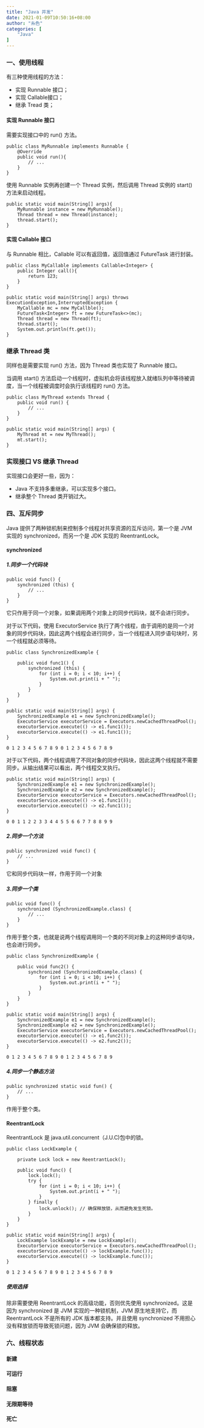 ```yaml
---
title: "Java 并发"
date: 2021-01-09T10:50:16+08:00
author: "糸色"
categories: [
    "Java"
]
---
```


### 一、使用线程
有三种使用线程的方法：
* 实现 Runnable 接口；
* 实现 Callable接口；
* 继承 Tread 类；

#### 实现 Runnable 接口
需要实现接口中的 run() 方法。
```
public class MyRunnable implements Runnable {
    @Override
    public void run(){
        // ...
    }
}
```
使用 Runnable 实例再创建一个 Thread 实例，然后调用 Thread 实例的 start() 方法来启动线程。
```
public static void main(String[] args){
    MyRunnable instance = new MyRunnable();
    Thread thread = new Thread(instance);
    thread.start();
}
```

#### 实现 Callable 接口
与 Runnable 相比，Callable 可以有返回值，返回值通过 FutureTask 进行封装。

```
public class MyCallable implements Callable<Integer> {
    public Integer call(){
        return 123;
    }
}
```
```
public static void main(String[] args) throws ExecutionException,InterruptedException {
    MyCallable mc = new MyCallble();
    FutureTask<Integer> ft = new FutureTask<>(mc);
    Thread thread = new Thread(ft);
    thread.start();
    System.out.println(ft.get());
}
```

### 继承 Thread 类
同样也是需要实现 run() 方法，因为 Thread 类也实现了 Runnable 接口。

当调用 start() 方法启动一个线程时，虚拟机会将该线程放入就绪队列中等待被调度，当一个线程被调度时会执行该线程的 run() 方法。

```
public class MyThread extends Thread {
    public void run() {
        // ...
    }
}
```
```
public static void main(String[] args) {
    MyThread mt = new MyThread();
    mt.start();
}
```

### 实现接口 VS 继承 Thread
实现接口会更好一些，因为：
* Java 不支持多重继承，可以实现多个接口。
* 继承整个 Thread 类开销过大。

### 四、互斥同步
Java 提供了两种锁机制来控制多个线程对共享资源的互斥访问，第一个是 JVM 实现的 synchronized，而另一个是 JDK 实现的 ReentrantLock。

#### synchronized
##### 1.同步一个代码块
```
public void func() {
    synchronized (this) {
        // ...
    }
}
```
它只作用于同一个对象，如果调用两个对象上的同步代码块，就不会进行同步。

对于以下代码，使用 ExecutorService 执行了两个线程，由于调用的是同一个对象的同步代码块，因此这两个线程会进行同步，当一个线程进入同步语句块时，另一个线程就必须等待。
```
public class SynchronizedExample {

    public void func1() {
        synchronized (this) {
            for (int i = 0; i < 10; i++) {
                System.out.print(i + " ");
            }
        }
    }
}
```
```
public static void main(String[] args) {
    SynchronizedExample e1 = new SynchronizedExample();
    ExecutorService executorService = Executors.newCachedThreadPool();
    executorService.execute(() -> e1.func1());
    executorService.execute(() -> e1.func1());
}
```
```
0 1 2 3 4 5 6 7 8 9 0 1 2 3 4 5 6 7 8 9
```

对于以下代码，两个线程调用了不同对象的同步代码块，因此这两个线程就不需要同步。从输出结果可以看出，两个线程交叉执行。
```
public static void main(String[] args) {
    SynchronizedExample e1 = new SynchronizedExample();
    SynchronizedExample e2 = new SynchronizedExample();
    ExecutorService executorService = Executors.newCachedThreadPool();
    executorService.execute(() -> e1.func1());
    executorService.execute(() -> e2.func1());
}
```
```
0 0 1 1 2 2 3 3 4 4 5 5 6 6 7 7 8 8 9 9
```

##### 2.同步一个方法
```
public synchronized void func() {
    // ...
}
```
它和同步代码块一样，作用于同一个对象

##### 3.同步一个类
```
public void func() {
    synchronized (SynchronizedExample.class) {
        // ...
    }
}
```
作用于整个类，也就是说两个线程调用同一个类的不同对象上的这种同步语句块，也会进行同步。
```
public class SynchronizedExample {

    public void func2() {
        synchronized (SynchronizedExample.class) {
            for (int i = 0; i < 10; i++) {
                System.out.print(i + " ");
            }
        }
    }
}
```
```
public static void main(String[] args) {
    SynchronizedExample e1 = new SynchronizedExample();
    SynchronizedExample e2 = new SynchronizedExample();
    ExecutorService executorService = Executors.newCachedThreadPool();
    executorService.execute(() -> e1.func2());
    executorService.execute(() -> e2.func2());
}
```
```
0 1 2 3 4 5 6 7 8 9 0 1 2 3 4 5 6 7 8 9
```

##### 4.同步一个静态方法
```
public synchronized static void fun() {
    // ...
}
```
作用于整个类。

#### ReentrantLock
ReentrantLock 是 java.util.concurrent（J.U.C)包中的锁。
```
public class LockExample {

    private Lock lock = new ReentrantLock();

    public void func() {
        lock.lock();
        try {
            for (int i = 0; i < 10; i++) {
                System.out.print(i + " ");
            }
        } finally {
            lock.unlock(); // 确保释放锁，从而避免发生死锁。
        }
    }
}

```
```
public static void main(String[] args) {
    LockExample lockExample = new LockExample();
    ExecutorService executorService = Executors.newCachedThreadPool();
    executorService.execute(() -> lockExample.func());
    executorService.execute(() -> lockExample.func());
}
```
```
0 1 2 3 4 5 6 7 8 9 0 1 2 3 4 5 6 7 8 9
```

##### 使用选择
除非需要使用 ReentrantLock 的高级功能，否则优先使用 synchronized。这是因为 synchronized 是 JVM 实现的一种锁机制，JVM 原生地支持它，而 ReentrantLock 不是所有的 JDK 版本都支持。并且使用 synchronized 不用担心没有释放锁而导致死锁问题，因为 JVM 会确保锁的释放。


### 六、线程状态
#### 新建
#### 可运行
#### 阻塞
#### 无限期等待
#### 死亡



































































































































































